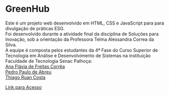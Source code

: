 # GreenHub

Este é um projeto web desenvolvido em HTML, CSS e JavaScript para para divulgação de práticas ESG.  
Foi desenvolvido durante a atividade final da disciplina de Soluções para Inovação, sob a orientação da Professora Telma Alessandra Correa da Silva.  
A equipe é composta pelos estudantes da 4ª Fase do Curso Superior de Tecnologia em Análise e Desenvolvimento de Sistemas na instituição Faculdade de Tecnologia Senac Palhoça:  
[Ana Flávia de Freitas Corrêa](https://github.com/AnaFlaviaCorrea)  
[Pedro Paulo de Abreu](https://github.com/pdropaullo)  
[Thiago Ruan Costa](https://github.com/Thiagor34)

[Link para Acesso](https://pdropaullo.github.io/GreenHub/)
